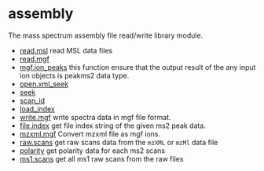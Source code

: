 # assembly

The mass spectrum assembly file read/write library module.

+ [read.msl](assembly/read.msl.1) read MSL data files
+ [read.mgf](assembly/read.mgf.1) 
+ [mgf.ion_peaks](assembly/mgf.ion_peaks.1) this function ensure that the output result of the any input ion objects is peakms2 data type.
+ [open.xml_seek](assembly/open.xml_seek.1) 
+ [seek](assembly/seek.1) 
+ [scan_id](assembly/scan_id.1) 
+ [load_index](assembly/load_index.1) 
+ [write.mgf](assembly/write.mgf.1) write spectra data in mgf file format.
+ [file.index](assembly/file.index.1) get file index string of the given ms2 peak data.
+ [mzxml.mgf](assembly/mzxml.mgf.1) Convert mzxml file as mgf ions.
+ [raw.scans](assembly/raw.scans.1) get raw scans data from the ``mzXML`` or ``mzMl`` data file
+ [polarity](assembly/polarity.1) get polarity data for each ms2 scans
+ [ms1.scans](assembly/ms1.scans.1) get all ms1 raw scans from the raw files
